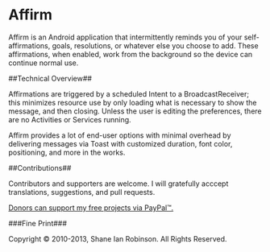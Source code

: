Affirm
======

Affirm is an Android application that intermittently reminds you of your self-affirmations, goals, resolutions, or whatever else you choose to add.
These affirmations, when enabled, work from the background so the device can continue normal use.

##Technical Overview##

Affirmations are triggered by a scheduled Intent to a BroadcastReceiver; this minimizes resource use by only loading what is necessary to show the message, and then closing. Unless the user is editing the preferences, there are no Activities or Services running.

Affirm provides a lot of end-user options with minimal overhead by delivering messages via Toast with customized duration, font color, positioning, and more in the works.

##Contributions##

Contributors and supporters are welcome. I will gratefully acccept translations, suggestions, and pull requests.

<a class="donateLink" href="https://www.paypal.com/cgi-bin/webscr?cmd=_xclick&business=shane@codeshane.com&item_name=Donation+for+Affirm">Donors can support my free projects via PayPal™.</a>

###Fine Print###

Copyright © 2010-2013, Shane Ian Robinson. All Rights Reserved.
